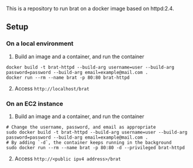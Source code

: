 This is a repository to run brat on a docker image based on httpd:2.4.

## Setup

### On a local environment

1. Build an image and a container, and run the container
```
docker build -t brat-httpd --build-arg username=user --build-arg password=password --build-arg email=example@mail.com .
docker run --rm --name brat -p 80:80 brat-httpd
```

2. Access `http://localhost/brat`

### On an EC2 instance

1. Build an image and a container, and run the container
```
# Change the username, password, and email as appropriate
sudo docker build -t brat-httpd --build-arg username=user --build-arg password=password --build-arg email=example@mail.com .
# By adding `-d`, the container keeps running in the background
sudo docker run --rm --name brat -p 80:80 -d --privileged brat-httpd
```

2. Access `http://<public ipv4 address>/brat`
